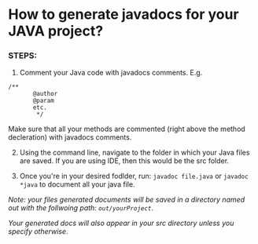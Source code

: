 # How to generate javadocs for your JAVA project?

### STEPS:

1. Comment your Java code with javadocs comments.
E.g.
```
/**
       @author
       @param
       etc.
        */
```

   Make sure that all your methods are commented (right above the   method decleration) with javadocs comments.


2. Using the command line, navigate to the folder in which your Java files are saved. If you are using IDE, then this would be the src folder.

3. Once you're in your desired fodlder, run: `javadoc file.java` or `javadoc *java` to document all your java file.


*Note: your files generated documents will be saved in a directory named out with the follwoing path: `out/yourProject`*.

*Your generated docs will also appear in your src directory unless you specify otherwise*.
